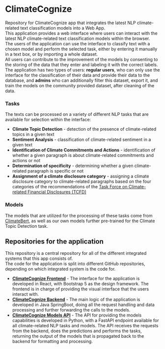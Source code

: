 # ClimateCognize
Repository for ClimateCognize app that integrates the latest NLP climate-related text classification models into a Web App.
\
This application provides a web interface where users can interact with the latest NLP climate-related text classification models within the browser.
\
The users of the application can use the interface to classify text with a chosen model and perform the selected task, either by entering it manually in a text box, or by importing a whole dataset.
\
All users can contribute to the improvement of the models by consenting to the storing of the data that they enter and labeling it with the correct labels.
\
The application has two types of users: **regular users**, who can only use the interface for the classification of their data and provide their data to the database, and **admins** who can additionally filter this dataset, export it, and train the models on the community provided dataset, after cleaning of the data.

### Tasks
The texts can be processed on a variety of different NLP tasks that are available for selection within the interface:
- **Climate Topic Detection** - detection of the presence of climate-related topics in a given text
- **Sentiment Analysis** - classification of climate-related sentiment in a given text
- **Identification of Climate Commitments and Actions** - identification of whether a given paragraph is about climate-related commitments and actions or not
- **Determination of specificity** - determining whether a given climate-related paragraph is specific or not
- **Assignment of a climate disclosure category** - assigning a climate disclosure category to climate-related paragraphs based on the four categories of the recommendations of the [Task Force on Climate-related Financial Disclosures (TCFD)](https://www.fsb-tcfd.org/publications/)

### Models
The models that are utilized for the processing of these tasks come from [ClimateBert](https://www.chatclimate.ai/climatebert), as well as our own models further pre-trained for the Climate Topic Detection task.

## Repositories for the application
This repository is a central repository for all of the different integrated systems that this app consists of.
\
The code for the application is split into different GitHub repositories, depending on which integrated system is the code for.
- [**ClimateCognize Frontend**](https://github.com/gorgilazarev3/climate-cognize-frontend) - The interface for the application is developed in React, with Bootstrap 5 as the design framework. The frontend is in charge of providing the visual interface that the users interact with.
- [**ClimateCognize Backend**](https://github.com/gorgilazarev3/climate-cognize) - The main logic of the application is developed in Java SpringBoot, doing all the request handling and data processing and further forwarding the calls to the models.
- [**ClimateCognize Models API**](https://github.com/gorgilazarev3/climatecognize-models-api) - The API for providing the models capabilities is developed in Python, with a FastAPI endpoint available for all climate-related NLP tasks and models. The API receives the requests from the backend, does the predictions and performs the tasks, returning the output of the models that is propagated back to the backend for formatting and processing.



